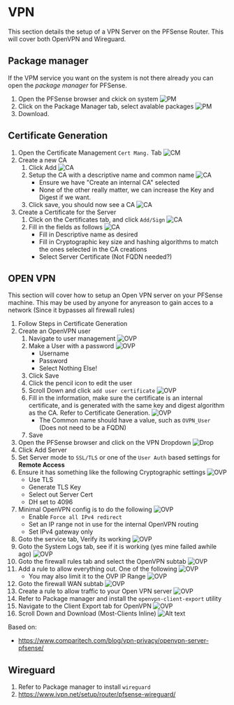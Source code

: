 # VPN
This section details the setup of a VPN Server on the PFSense Router. This will cover both OpenVPN and Wireguard.

## Package manager
If the VPM service you want on the system is not there already you can open the *package manager* for PFSense.
1. Open the PFSense browser and ckick on system
    ![PM](Images/VP1.png)
2. Click on the Package Manager tab, select avalable packages
    ![PM](Images/VP2.png)
3. Download.

## Certificate Generation
1. Open the Certificate Management ```Cert Mang.``` Tab
    ![CM](Images/CRT-1.png)
2. Create a new CA
   1. Click Add
        ![CA](Images/CRT-2.png)
   2. Setup the CA with a descriptive name and common name
        ![CA](Images/CRT-3.png)
        * Ensure we have "Create an internal CA" selected
        * None of the other really matter, we can increase the Key and Digest if we want. 
   3. Click save, you should now see a CA 
        ![CA](Images/CRT-4.png)
3. Create a Certificate for the Server
   1. Click on the Certificates tab, and click ```Add/Sign```
        ![CA](Images/CRT-5.png)
   2. Fill in the fields as follows
        ![CA](Images/CRT-6.png)     
        * Fill in Descriptive name as desired
        * Fill in Cryptographic key size and hashing algorithms to match the ones selected in the CA creations
        * Select Server Certificate (Not FQDN needed?)


## OPEN VPN
This section will cover how to setup an Open VPN server on your PFSense machine. This may be used by anyone for anyreason to gain acces to a network (Since it bypasses all firewall rules)

1. Follow Steps in Certificate Generation
2. Create an OpenVPN user
   1. Navigate to user management
        ![OVP](Images/OVP-1.png)
   2. Make a User with a password 
        ![OVP](Images/OVP-2.png)
        * Username
        * Password 
        * Select Nothing Else!
   3.  Click Save 
   4.  Click the pencil icon to edit the user 
   5.  Scroll Down and click ```add user certificate```
        ![OVP](Images/OVP-3.png)
   6. Fill in the information, make sure the certificate is an internal certificate, and is generated with the same key and digest algorithm as the CA. Refer to Certificate Generation.
        ![OVP](Images/OVP-4.png)
        * The Common name should have a value, such as ```OVPN_User``` (Does not need to be a FQDN)
   7. Save
3. Open the PFSense browser and click on the VPN Dropdown
    ![Drop](Images/OVP-5.png)
4. Click Add Server
5. Set Server mode to ```SSL/TLS``` or one of the ```User Auth``` based settings for **Remote Access**
6. Ensure it has something like the following Cryptographic settings
    ![OVP](Images/OVP-6.png)
    * Use TLS
    * Generate TLS Key
    * Select out Server Cert
    * DH set to 4096
7. Minimal OpenVPN config is to do the following 
    ![OVP](Images/OVP-7.png)
    * Enable ```Force all IPv4 redirect```
    * Set an IP range not in use for the internal OpenVPN routing
    * Set IPv4 gateway only
8. Goto the service tab, Verify its working 
    ![OVP](Images/OVP-8.png)
9. Goto the System Logs tab, see if it is working (yes mine failed awhile ago)
    ![OVP](Images/OVP-9.png)
10. Goto the firewall rules tab and select the OpenVPN subtab
    ![OVP](Images/OVP-10.png)
11. Add a rule to allow everything out. One of the following 
    ![OVP](Images/OVP-12.png)    
    *  You may also limit it to the OVP IP Range 
        ![OVP](Images/OVP-11.png)
12. Goto the firewall WAN subtab 
    ![OVP](Images/OVP-13.png)
13. Create a rule to allow traffic to your Open VPN server 
    ![OVP](Images/OVP-14.png)
14. Refer to Package manager and install the ```openvpn-client-export``` utility
15. Navigate to the Client Export tab for OpenVPN
    ![OVP](Images/OVP-15.png)
16. Scroll Down and Download (Most-Clients Inline)
    ![Alt text](Images/OVP-16.png)

Based on: 
* https://www.comparitech.com/blog/vpn-privacy/openvpn-server-pfsense/
## Wireguard 
1. Refer to Package manager to install ```wireguard```
2. https://www.ivpn.net/setup/router/pfsense-wireguard/